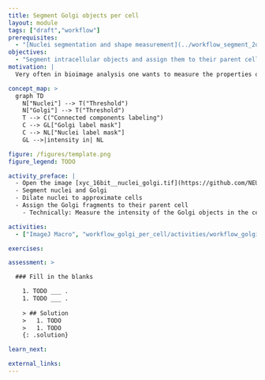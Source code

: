 ```yaml
---
title: Segment Golgi objects per cell
layout: module
tags: ["draft","workflow"]
prerequisites:
  - "[Nuclei segmentation and shape measurement](../workflow_segment_2d_nuclei_measure_shape)"
objectives:
  - "Segment intracellular objects and assign them to their parent cell"
motivation: |
  Very often in bioimage analysis one wants to measure the properties of certain intracellular objects (e.g. vesicles) per cell. For example, those objects might be more frequent or larger in one cell than another. To perform such measurements it is very important to know how to assign ("child") objects that are contained in larger ("parent") objects to another.

concept_map: >
  graph TD
    N["Nuclei"] --> T("Threshold")
    N["Golgi"] --> T("Threshold")
    T --> C("Connected components labeling")
    C --> GL["Golgi label mask"]
    C --> NL["Nuclei label mask"]
    GL -->|intensity in| NL

figure: /figures/template.png
figure_legend: TODO

activity_preface: |
  - Open the image [xyc_16bit__nuclei_golgi.tif](https://github.com/NEUBIAS/training-resources/raw/master/image_data/xyc_16bit__nuclei_golgi.tif).
  - Segment nuclei and Golgi
  - Dilate nuclei to approximate cells
  - Assign the Golgi fragments to their parent cell
    - Technically: Measure the intensity of the Golgi objects in the cell label mask 

activities:
  - ["ImageJ Macro", "workflow_golgi_per_cell/activities/workflow_golgi_per_cell.ijm", "java"]

exercises:

assessment: >

  ### Fill in the blanks

    1. TODO ___ .
    1. TODO ___ .
    
    > ## Solution
    >   1. TODO
    >   1. TODO
    {: .solution}

learn_next:

external_links:
---
```


